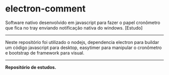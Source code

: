 # electron-comment
Software nativo desenvolvido em javascript para fazer o papel cronômetro que fica no tray enviando notificação nativa do windows. [Estudo]

---
Neste repositório foi utilizado o nodejs, dependencia electron para buildar um código javascript para desktop, easytimer para manipular o cronômetro e bootstrap de framework para visual.

---
**Repositório de estudos.**
